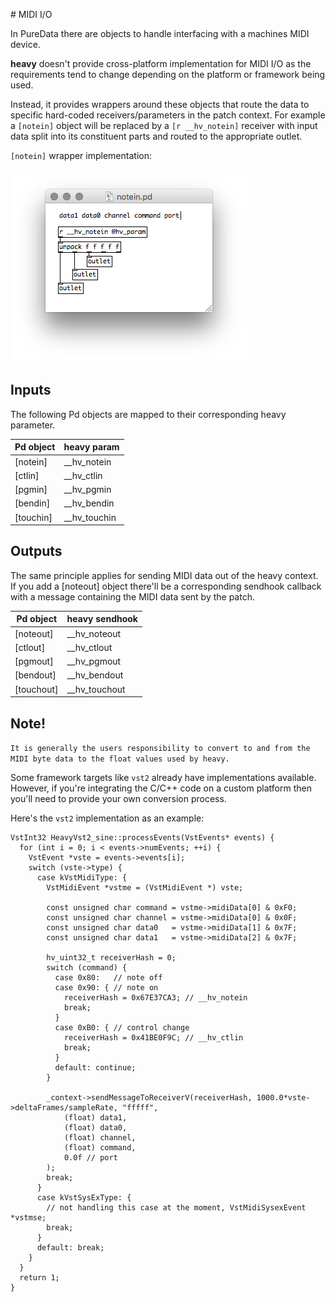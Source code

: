 # MIDI I/O

In PureData there are objects to handle interfacing with a machines MIDI device.

**heavy** doesn't provide cross-platform implementation for MIDI I/O as the requirements tend to change depending on the platform or framework being used. 

Instead, it provides wrappers around these objects that route the data to specific hard-coded receivers/parameters in the patch context. For example a `[notein]` object will be replaced by a `[r __hv_notein]` receiver with input data split into its constituent parts and routed to the appropriate outlet.

`[notein]` wrapper implementation:

![notein](img/docs_midi_notein.png)


## Inputs

The following Pd objects are mapped to their corresponding heavy parameter.

| Pd object | heavy param    |
| --------- | -------------- |
| [notein]  | __hv_notein    |
| [ctlin]   | __hv_ctlin     |
| [pgmin]   | __hv_pgmin     |
| [bendin]  | __hv_bendin    |
| [touchin] | __hv_touchin   |


## Outputs

The same principle applies for sending MIDI data out of the heavy context. If you add a [noteout] object there'll be a corresponding sendhook callback with a message containing the MIDI data sent by the patch.

| Pd object  | heavy sendhook |
| ---------  | -------------- |
| [noteout]  | __hv_noteout   |
| [ctlout]   | __hv_ctlout    |
| [pgmout]   | __hv_pgmout    |
| [bendout]  | __hv_bendout   |
| [touchout] | __hv_touchout  |

## Note!

`It is generally the users responsibility to convert to and from the MIDI byte data to the float values used by heavy.`

Some framework targets like `vst2` already have implementations available. However, if you're integrating the C/C++ code on a custom platform then you'll need to provide your own conversion process.

Here's the `vst2` implementation as an example:

```
VstInt32 HeavyVst2_sine::processEvents(VstEvents* events) {
  for (int i = 0; i < events->numEvents; ++i) {
    VstEvent *vste = events->events[i];
    switch (vste->type) {
      case kVstMidiType: {
        VstMidiEvent *vstme = (VstMidiEvent *) vste;

        const unsigned char command = vstme->midiData[0] & 0xF0;
        const unsigned char channel = vstme->midiData[0] & 0x0F;
        const unsigned char data0   = vstme->midiData[1] & 0x7F;
        const unsigned char data1   = vstme->midiData[2] & 0x7F;

        hv_uint32_t receiverHash = 0;
        switch (command) {
          case 0x80:   // note off
          case 0x90: { // note on
            receiverHash = 0x67E37CA3; // __hv_notein
            break;
          }
          case 0xB0: { // control change
            receiverHash = 0x41BE0F9C; // __hv_ctlin
            break;
          }
          default: continue;
        }

        _context->sendMessageToReceiverV(receiverHash, 1000.0*vste->deltaFrames/sampleRate, "fffff",
            (float) data1,
            (float) data0,
            (float) channel,
            (float) command,
            0.0f // port
        );
        break;
      }
      case kVstSysExType: {
        // not handling this case at the moment, VstMidiSysexEvent *vstmse;
        break;
      }
      default: break;
    }
  }
  return 1;
}
```

